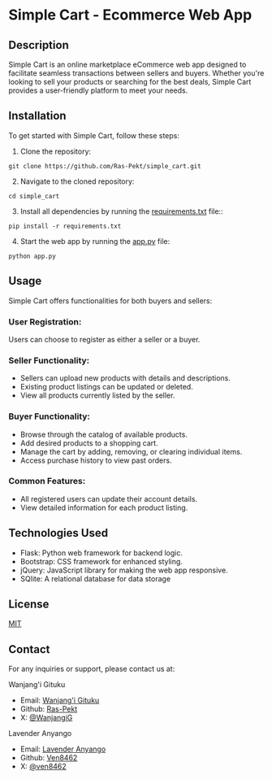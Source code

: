 # Simple Cart - Ecommerce Web App

## Description

Simple Cart is an online marketplace eCommerce web app designed to facilitate seamless transactions between sellers and buyers. Whether you're looking to sell your products or searching for the best deals, Simple Cart provides a user-friendly platform to meet your needs.

## Installation

To get started with Simple Cart, follow these steps:

1. Clone the repository:

```
git clone https://github.com/Ras-Pekt/simple_cart.git
```

2. Navigate to the cloned repository:

```
cd simple_cart
```

3. Install all dependencies by running the [requirements.txt](requirements.txt) file::

```
pip install -r requirements.txt
```

4. Start the web app by running the [app.py](app.py) file:

```
python app.py
```

## Usage

Simple Cart offers functionalities for both buyers and sellers:

### User Registration:

Users can choose to register as either a seller or a buyer.

### Seller Functionality:

- Sellers can upload new products with details and descriptions.
- Existing product listings can be updated or deleted.
- View all products currently listed by the seller.

### Buyer Functionality:

- Browse through the catalog of available products.
- Add desired products to a shopping cart.
- Manage the cart by adding, removing, or clearing individual items.
- Access purchase history to view past orders.

### Common Features:

- All registered users can update their account details.
- View detailed information for each product listing.

## Technologies Used

- Flask: Python web framework for backend logic.
- Bootstrap: CSS framework for enhanced styling.
- jQuery: JavaScript library for making the web app responsive.
- SQlite: A relational database for data storage

## License

[MIT](https://opensource.org/license/mit)

## Contact

For any inquiries or support, please contact us at:

Wanjang'i Gituku

- Email: [Wanjang'i Gituku](mailto:wanjangi.gituku@gmail.com)
- Github: [Ras-Pekt](https://github.com/Ras-Pekt/)
- X: [@WanjangiG](https://twitter.com/WanjangiG)

Lavender Anyango

- Email: [Lavender Anyango](mailto:lavenderanyango9@gmail.com)
- Github: [Ven8462](https://github.com/ven8462/)
- X: [@ven8462](https://twitter.com/ven8462)

